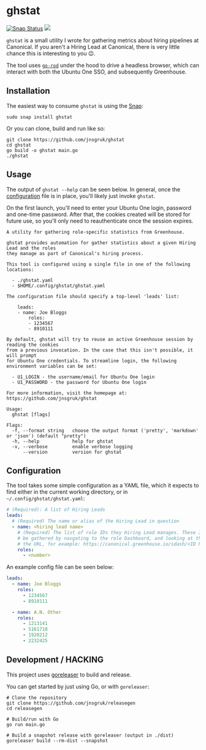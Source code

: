 # ghstat

<a href="https://snapcraft.io/ghstat"><img src="https://snapcraft.io/ghstat/badge.svg" alt="Snap Status"></a>
<a href="https://github.com/jnsgruk/ghstat/actions/workflows/release.yaml"><img src="https://github.com/jnsgruk/ghstat/actions/workflows/release.yaml/badge.svg"></a>

`ghstat` is a small utility I wrote for gathering metrics about hiring pipelines at Canonical. If
you aren't a Hiring Lead at Canonical, there is very little chance this is interesting to you 😉.

The tool uses [`go-rod`](https://pkg.go.dev/github.com/go-rod/rod) under the hood to drive a
headless browser, which can interact with both the Ubuntu One SSO, and subsequently Greenhouse.

## Installation

The easiest way to consume `ghstat` is using the [Snap](https://snapcraft.io/ghstat):

```shell
sudo snap install ghstat
```

Or you can clone, build and run like so:

```shell
git clone https://github.com/jnsgruk/ghstat
cd ghstat
go build -o ghstat main.go
./ghstat
```

## Usage

The output of `ghstat --help` can be seen below. In general, once the
[configuration](#configuration) file is in place, you'll likely just invoke `ghstat`.

On the first launch, you'll need to enter your Ubuntu One login, password and one-time password.
After that, the cookies created will be stored for future use, so you'll only need to
reauthenticate once the session expires.

```
A utility for gathering role-specific statistics from Greenhouse.

ghstat provides automation for gather statistics about a given Hiring Lead and the roles
they manage as part of Canonical's hiring process.

This tool is configured using a single file in one of the following locations:

  - ./ghstat.yaml
  - $HOME/.config/ghstat/ghstat.yaml

The configuration file should specify a top-level 'leads' list:

    leads:
    - name: Joe Bloggs
        roles:
        - 1234567
        - 8910111

By default, ghstat will try to reuse an active Greenhouse session by reading the cookies
from a previous invocation. In the case that this isn't possible, it will prompt
for Ubuntu One credentials. To streamline login, the following environment variables can be set:

  - U1_LOGIN - the username/email for Ubuntu One login
  - U1_PASSWORD - the password for Ubuntu One login

For more information, visit the homepage at: https://github.com/jnsgruk/ghstat

Usage:
  ghstat [flags]

Flags:
  -f, --format string   choose the output format ('pretty', 'markdown' or 'json') (default "pretty")
  -h, --help            help for ghstat
  -v, --verbose         enable verbose logging
      --version         version for ghstat
```

## Configuration

The tool takes some simple configuration as a YAML file, which it expects to find either in the
current working directory, or in `~/.config/ghstat/ghstat.yaml`:

```yaml
# (Required): A list of Hiring Leads
leads:
  # (Required) The name or alias of the Hiring Lead in question
  - name: <hiring lead name>
    # (Required) The list of role IDs they Hiring Lead manages. These IDs can
    # be gathered by navgating to the role Dashboard, and looking at the ID in
    # the URL, for example: https://canonical.greenhouse.io/sdash/<ID here>
    roles:
      - <number>
```

An example config file can be seen below:

```yaml
leads:
  - name: Joe Bloggs
    roles:
      - 1234567
      - 8910111

  - name: A.N. Other
    roles:
      - 1213141
      - 5161718
      - 1920212
      - 2232425
```

## Development / HACKING

This project uses [goreleaser](https://goreleaser.com/) to build and release.

You can get started by just using Go, or with `goreleaser`:

```shell
# Clone the repository
git clone https://github.com/jnsgruk/releasegen
cd releasegen

# Build/run with Go
go run main.go

# Build a snapshot release with goreleaser (output in ./dist)
goreleaser build --rm-dist --snapshot
```
